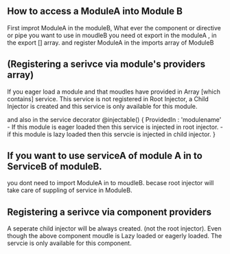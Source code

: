 ## How to access a ModuleA into Module B

First improt ModuleA in the moduleB, What ever the component or directive or pipe you want to use in moudleB you need ot export 
in the moduleA , in the export [] array. 
and register ModuleA in the imports array of ModuleB


## (Registering a serivce via module's providers array) 
If you eager load a module and that moudles have provided in Array [which contains] service. 
This service is not registered in Root Injector, a Child Injector is created and this service 
is only available for this module. 

and also in the service decorator
@injectable()
{
  ProvidedIn : 'modulename'   - If this module is eager loaded then this service is injected in root injector.
                              - if this module is lazy loaded then this servcie is injected in child injector. 
} 

## If you want to use serviceA of module A in to ServiceB of moduleB. 
you dont need to import ModuleA in to moudleB. becase 
root injector will take care of suppling of service in ModuleB. 

## Registering a serivce via component providers 
A seperate child injector will be always created. (not the root injector).
Even though the above component moudle is Lazy loaded or eagerly loaded. 
The servcie is only available for this component. 

